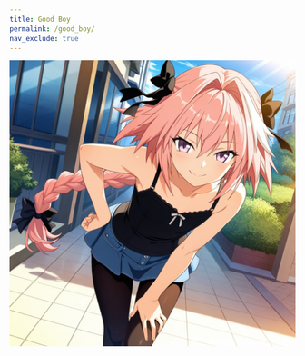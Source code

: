 ```yaml
---
title: Good Boy
permalink: /good_boy/
nav_exclude: true
---
```


![Astolfo](assets/images/astolfo.jpg)